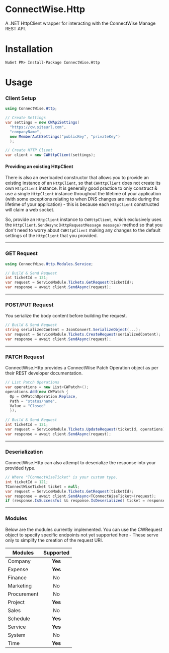 # ConnectWise.Http
A .NET HttpClient wrapper for interacting with the ConnectWise Manage REST API.

# Installation
```
NuGet PM> Install-Package ConnectWise.Http
```

# Usage

### Client Setup
```C#
using ConnectWise.Http;

// Create Settings
var settings = new CWApiSettings(
  "https://cw.siteurl.com",
  "companyName",
  new MemberAuthSettings("publicKey", "privateKey")
  );

// Create HTTP Client
var client = new CWHttpClient(settings);
```

#### Providing an existing HttpClient
There is also an overloaded constructor that allows you to provide an existing instance of an `HttpClient`, so that `CWHttpClient` does not create its own `HttpClient` instance. It is generally good practice to only construct & use a single `HttpClient` instance throughout the lifetime of your application (with some exceptions relating to when DNS changes are made during the lifetime of your application) - this is because each `HttpClient` constructed will claim a web socket.

So, provide an `HttpClient` instance to `CWHttpClient`, which exclusively uses the `HttpClient.SendAsync(HttpRequestMessage message)` method so that you don't need to worry about `CWHttpClient` making any changes to the default settings of the `HttpClient` that you provided.

---

### GET Request
```C#
using ConnectWise.Http.Modules.Service;

// Build & Send Request
int ticketId = 121;
var request = ServiceModule.Tickets.GetRequest(ticketId);
var response = await client.SendAsync(request);
```

---

### POST/PUT Request
You serialize the body content before building the request.
```C#
// Build & Send Request
string serializedContent = JsonConvert.SerializeObject(...);
var request = ServiceModule.Tickets.CreateRequest(serializedContent);
var response = await client.SendAsync(request);
```

---

### PATCH Request
ConnectWise.Http provides a ConnectWise Patch Operation object as per their REST developer documentation.
```C#
// List Patch Operations
var operations = new List<CWPatch>();
operations.Add(new CWPatch {
  Op = CWPatchOperation.Replace,
  Path = "status/name",
  Value = "Closed"
  });
  
// Build & Send Request
int ticketId = 121;
var request = ServiceModule.Tickets.UpdateRequest(ticketId, operations);
var response = await client.SendAsync(request);
```

---

### Deserialization
ConnectWise.Http can also attempt to deserialize the response into your provided type.
```C#
// Where "TConnectWiseTicket" is your custom type.
int ticketId = 121;
TConnectWiseTicket ticket = null;
var request = ServiceModule.Tickets.GetRequest(ticketId);
var response = await client.SendAsync<TConnectWiseTicket>(request);
if (response.IsSuccessful && response.IsDeserialized) ticket = response.Data;
```

---

### Modules
Below are the modules currently implemented. You can use the CWRequest object to specify specific endpoints not yet supported here - These serve only to simplify the creation of the request URI.

|   Modules  | Supported |
|------------|:---------:|
|Company     |**Yes**    |
|Expense     |**Yes**    |
|Finance     |No         |
|Marketing   |No         |
|Procurement |No         |
|Project     |**Yes**    |
|Sales       |No         |
|Schedule    |**Yes**    |
|Service     |**Yes**    |
|System      |No         |
|Time        |**Yes**    |

